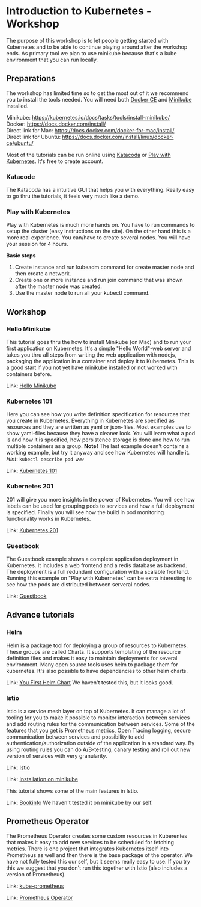 # Introduction to Kubernetes - Workshop

The purpose of this workshop is to let people getting started with Kubernetes and to be able to continue playing around after the workshop ends. As primary tool we plan to use minikube because that's a kube environment that you can run locally.

## Preparations

The workshop has limited time so to get the most out of it we recommend you to install the tools needed. You will need both [Docker CE](https://www.docker.com/) and [Minikube](https://github.com/kubernetes/minikube) installed.

Minikube: https://kubernetes.io/docs/tasks/tools/install-minikube/<br/>
Docker: https://docs.docker.com/install/<br/>
Direct link for Mac: https://docs.docker.com/docker-for-mac/install/<br/>
Direct link for Ubuntu: https://docs.docker.com/install/linux/docker-ce/ubuntu/

Most of the tutorials can be run online using [Katacoda](https://www.katacoda.com/courses/kubernetes/playground) or [Play with Kubernetes](https://labs.play-with-k8s.com). It's free to create account. 

### Katacode

The Katacoda has a intuitive GUI that helps you with everything. Really easy to go thru the tutorials, it feels very much like a demo. 

### Play with Kubernetes

Play with Kubernetes is much more hands on. You have to run commands to setup the cluster (easy instructions on the site). On the other hand this is a more real experience. You can/have to create several nodes. You will have your session for 4 hours.

**Basic steps**

1. Create instance and run kubeadm command for create master node and then create a network.
2. Create one or more instance and run join command that was shown after the master node was created.
3. Use the master node to run all your kubectl command. 

## Workshop

### Hello Minikube

This tutorial goes thru the how to install Minikube (on Mac) and to run your first application on Kubernetes. It's a simple "Hello World"-web server and takes you thru all steps from writing the web application with nodejs, packaging the application in a container and deploy it to Kubernetes. This is a good start if you not yet have minikube installed or not worked with containers before.

Link: [Hello Minikube](https://kubernetes.io/docs/tutorials/stateless-application/hello-minikube/)

### Kubernetes 101

Here you can see how you write definition specification for resources that you create in Kubernetes. Everything in Kubernetes are specified as resources and they are written as yaml or json-files. Most examples use to show yaml-files because they have a cleaner look. You will learn what a pod is and how it is specified, how persistence storage is done and how to run multiple containers as a group. **Note!** The last example doesn't contains a working example, but try it anyway and see how Kubernetes will handle it. _Hint_: `kubectl describe pod www`

Link: [Kubernetes 101](https://kubernetes.io/docs/user-guide/walkthrough/)

### Kubernetes 201

201 will give you more insights in the power of Kubernetes. You will see how labels can be used for grouping pods to services and how a full deployment is specified. Finally you will see how the build in pod monitoring functionality works in Kubernetes.

Link: [Kubernetes 201](https://kubernetes.io/docs/user-guide/walkthrough/k8s201/)

### Guestbook

The Guestbook example shows a complete application deployment in Kubernetes. It includes a web frontend and a redis database as backend. The deployment is a full redundant configuration with a scalable frontend. Running this example on "Play with Kubernetes" can be extra interesting to see how the pods are distributed between serveral nodes.

Link: [Guestbook](https://kubernetes.io/docs/tutorials/stateless-application/guestbook/)

## Advance tutorials

### Helm

Helm is a package tool for deploying a group of resources to Kubernetes. These groups are called Charts. It supports templating of the resource definition files and makes it easy to maintain deployments for several environment. Many open source tools uses helm to package them for kubernetes. It's also possible to have dependencies to other helm charts.

Link: [You First Helm Chart](https://docs.bitnami.com/kubernetes/how-to/create-your-first-helm-chart/) We haven't tested this, but it looks good.

### Istio

Istio is a service mesh layer on top of Kubernetes. It can manage a lot of tooling for you to make it possible to monitor interaction between services and add routing rules for the communication between services. Some of the features that you get is Prometheus metrics, Open Tracing logging, secure communication between services and possibility to add authentication/authorization outside of the application in a standard way. By using routing rules you can do A/B-testing, canary testing and roll out new version of services with very granularity.

Link: [Istio](https://istio.io/docs/setup/kubernetes/quick-start.html)

Link: [Installation on minikube](ISTIO.md)

This tutorial shows some of the main features in Istio.

Link: [Bookinfo](https://istio.io/docs/guides/bookinfo.html) We haven't tested it on minikube by our self.

## Prometheus Operator

The Prometheus Operator creates some custom resources in Kuberentes that makes it easy to add new services to be scheduled for fetching metrics. There is one project that integrates Kubernetes itself into Prometheus as well and then there is the base package of the operator. We have not fully tested this our self, but it seems really easy to use. If you try this we suggest that you don't run this together with Istio (also includes a version of Prometheus). 

Link: [kube-prometheus](https://github.com/coreos/prometheus-operator/tree/master/contrib/kube-prometheus)

Link: [Prometheus Operator](https://github.com/coreos/prometheus-operator)
